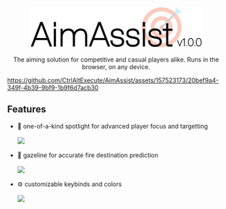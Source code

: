<p align="center">
  <img src="logo.png" width="400" />
  <br /><br />
  The aiming solution for competitive and casual players alike. Runs in the browser, on any device.
</p>

https://github.com/CtrlAltExecute/AimAssist/assets/157523173/20bef9a4-349f-4b39-9bf9-1b9f6d7acb30

## Features

- 🔦 one-of-a-kind spotlight for advanced player focus and targetting <br /><br /> <img src="https://github.com/CtrlAltExecute/AimAssist/assets/157523173/3b900666-af90-4776-b815-ff7d4d8b37d4" />


- 🔭 gazeline for accurate fire destination prediction <br /><br /> <img src="https://github.com/CtrlAltExecute/AimAssist/assets/157523173/9ab085e7-2d40-45f8-9443-94b23699b3bb" />

- ⚙️ customizable keybinds and colors <br/><br /> <img src="https://github.com/CtrlAltExecute/AimAssist/assets/157523173/c0669831-287b-4f10-b492-f2b9768a9c18" />
